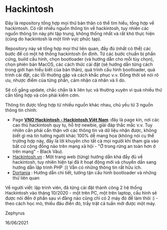 # Hackintosh

Đây là repository tổng hợp mọi thứ bản thân có thể tìm hiểu, tổng hợp về hackintosh. Có rất nhiều nguồn thông tin về hackintosh, tuy nhiên các nguồn thông tin này phi tập trung, không thống nhất và rất khó thực hiện (cũng do hackintosh là một lĩnh vực phức tạp). 

Repository này sẽ tổng hợp mọi thứ liên quan, đầy đủ (nhất có thể) các bước để có một hệ thống hackintosh ổn định. Từ các bước chuẩn bị phần cứng, build cấu hình, chọn bootloader (và hướng dẫn cho mỗi tùy chọn), chọn phiên bản MacOS, các cách thức cài đặt (sẽ hướng dẫn từng cách trong giới hạn hiểu biết của bản thân), quá trình cấu hình bootloader, quá trình cài đặt, các lỗi thường gặp và cách khắc phục v.v. Đồng thời sẽ nói rõ ưu, nhược điểm của từng phần, cảm nhận cá nhân và lí do.

Sẽ cố gắng update, chắc chắn là k liên tục và thường xuyên vì quá nhiều thứ cần tổng hợp và còn phải kiếm cơm. 

Thông tin được tổng hợp từ nhiều nguồn khác nhau, chủ yếu từ 3 nguồn thông tin chính: 

- Page [**VNO Hackintosh - Hackintosh Việt Nam**](https://www.facebook.com/groups/vnohackintosh) :đây là page kín, nơi các cao thủ hackintosh quy tụ, hỗ trợ newbie, giải đáp thắc mắc v.v. Tuy nhiên cần phải cẩn thận với các thông tin và dữ liệu nhận được, không biết gì mà tin tưởng người khác 100% dễ mang họa (không nói cụ thể trường hợp này, đây là lời khuyên cho tất cả mọi người khi tham gia vào bất cứ cộng đồng nào trên mạng xã hội - "Ở trong rừng an toàn hơn ở trên mạng" - Black Vâu).
- [Hackintosh.vn](https://hackintosh.vn/) : Một trang web (từng) hướng dẫn khá đầy đủ về hackintosh, tuy nhiên hiện tại đã ít hoạt động mới và chuyển dần sang hướng dẫn lập trình PHP :)) Vẫn có những thông tin rất hữu ích.
- [Dortania](dortania.github.io) : Hướng dẫn chi tiết, tường tận cấu hình bootloader và những thứ liên quan

Về người viết: lập trình viên, đã từng cài đặt thành công 2 hệ thống Hackintosh vào tháng 10/2020 - một trên PC, một trên laptop, cấu hình sẽ được nói đến ở phần sau vì đằng nào cũng chỉ có 2 máy đó để làm thôi :) - theo cách học mò, thiếu đâu điền đó, trầy trật cả tuần mới được một máy.



Zephyrus

16/06/2021 



